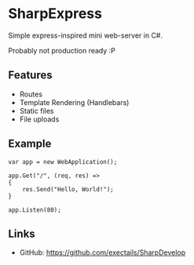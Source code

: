 SharpExpress
==============================

Simple express-inspired mini web-server in C#.

Probably not production ready :P

Features
------------------------------
* Routes
* Template Rendering (Handlebars)
* Static files
* File uploads

Example
------------------------------
```
var app = new WebApplication();

app.Get("/", (req, res) =>
{
	res.Send("Hello, World!");
}

app.Listen(80);
```

Links
------------------------------
* GitHub: https://github.com/exectails/SharpDevelop
